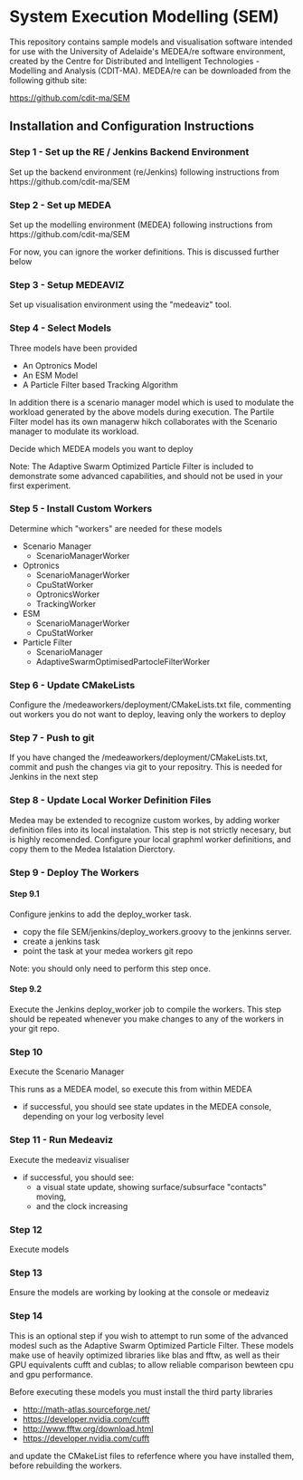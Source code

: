 # System Execution Modelling (SEM)

This repository contains sample models and visualisation software intended for use with the University of Adelaide's MEDEA/re software environment, created by the Centre  for Distributed and Intelligent Technologies - Modelling and Analysis (CDIT-MA). MEDEA/re can be downloaded from the following github site:

https://github.com/cdit-ma/SEM

<H2>Installation and Configuration Instructions</H2>

<H3>Step 1 - Set up the RE / Jenkins Backend Environment</H3>
Set up the backend environment (re/Jenkins) following instructions from https://github.com/cdit-ma/SEM

<H3>Step 2 - Set up MEDEA </H3>
Set up the modelling environment (MEDEA) following instructions from https://github.com/cdit-ma/SEM

For now, you can ignore the worker definitions. This is discussed further below

<H3>Step 3 - Setup MEDEAVIZ </H3>
Set up visualisation environment using the "medeaviz" tool.

<H3>Step 4 - Select Models </H3>
Three models have been provided

- An Optronics Model
- An ESM Model
- A Particle Filter based Tracking Algorithm 

In addition there is a scenario manager model which is used to modulate the workload generated by the above models during execution. The Partile Filter model has its own managerw hikch collaborates with the Scenario manager to modulate its workload.

Decide which MEDEA models you want to deploy

Note: The Adaptive Swarm Optimized Particle Filter is included to demonstrate some advanced capabilities, and should not be used in your first experiment.

<H3>Step 5 - Install Custom Workers</H3>
Determine which "workers" are needed for these models

- Scenario Manager
  - ScenarioManagerWorker
- Optronics
  - ScenarioManagerWorker
  - CpuStatWorker
  - OptronicsWorker
  - TrackingWorker
- ESM 
  - ScenarioManagerWorker
  - CpuStatWorker
- Particle Filter
  - ScenarioManager
  - AdaptiveSwarmOptimisedPartocleFilterWorker

<H3>Step 6 - Update CMakeLists</H3>
Configure the /medeaworkers/deployment/CMakeLists.txt file, commenting out workers you do not want to deploy, leaving only the workers to deploy

<H3>Step 7 - Push to git</H3>
If you have changed the /medeaworkers/deployment/CMakeLists.txt, commit and push the changes via git to your repositry. This is needed for Jenkins in the next step

<H3>Step 8 - Update Local  Worker Definition Files</H3>
Medea may be extended to recognize custom workes, by adding worker definition files into its local instalation. This step is not strictly necesary, but is highly recomended.
Configure your local graphml worker definitions, and copy them to the Medea Istalation Dierctory.

<H3>Step 9 - Deploy The Workers</H3>
<H4> Step 9.1 </H4>
Configure jenkins to add the deploy_worker task. 

- copy the file SEM/jenkins/deploy_workers.groovy to the jenkinns server.
- create a jenkins task
- point the task at your medea workers git repo

Note: you should only need to perform this step once.

<H4> Step 9.2 </H4>
Execute the Jenkins deploy_worker job to compile the workers. This step should be repeated whenever you make changes to any of the workers in your git repo.

<H3>Step 10</H3>
Execute the Scenario Manager

<p>This runs as a MEDEA model, so execute this from within MEDEA

- if successful, you should see state updates in the MEDEA console, depending on your log verbosity level

<H3>Step 11 - Run Medeaviz</H3>
Execute the medeaviz visualiser

- if successful, you should see:
  - a visual state update, showing surface/subsurface "contacts" moving, 
  - and the clock increasing

<H3>Step 12</H3>
Execute models

<H3>Step 13</H3>Ensure the models are working by looking at the console or medeaviz

<H3> Step 14 </H4>
This is an optional step if you wish to attempt to run some of the advanced modesl such as the Adaptive Swarm Optimized Particle Filter. These models make use of heavily optimized libraries like blas and fftw, as well as their GPU equivalents cufft and cublas; to allow reliable comparison bewteen cpu and gpu performance. 

Before executing these models you must install the third party libraries

- http://math-atlas.sourceforge.net/
- https://developer.nvidia.com/cufft
- http://www.fftw.org/download.html
- https://developer.nvidia.com/cufft

and update the CMakeList files to referfence where you have installed them, before rebuilding the workers.
